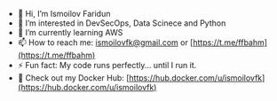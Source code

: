 - 👋 Hi, I’m Ismoilov Faridun
- 👀 I’m interested in DevSecOps, Data Scinece and Python
- 🌱 I’m currently learning AWS
- 📫 How to reach me: [ismoilovfk@gmail.com](mailto:ismoilovfk@gmail.com) or [https://t.me/ffbahm](https://t.me/ffbahm)
- ⚡ Fun fact: My code runs perfectly... until I run it.
- 🐳 Check out my Docker Hub: [https://hub.docker.com/u/ismoilovfk](https://hub.docker.com/u/ismoilovfk) 